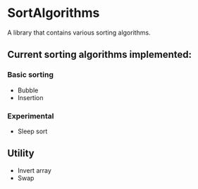 # SortAlgorithms
A library that contains various sorting algorithms. 

## Current sorting algorithms implemented:
### Basic sorting
- Bubble
- Insertion

### Experimental
- Sleep sort

## Utility
- Invert array
- Swap